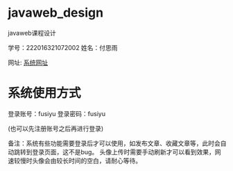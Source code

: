 # javaweb_design
javaweb课程设计

学号：222016321072002  姓名：付思雨

网址: [系统网址](http://39.106.102.184:8080/blog)

# 系统使用方式

登录账号：fusiyu
登录密码：fusiyu

(也可以先注册账号之后再进行登录)

备注：系统有些功能需要登录后才可以使用，如发布文章、收藏文章等，此时会自动跳转到登录页面，这不是bug。
头像上传时需要手动刷新才可以看到效果，网速较慢时头像会由较长时间的空白，请耐心等待。

